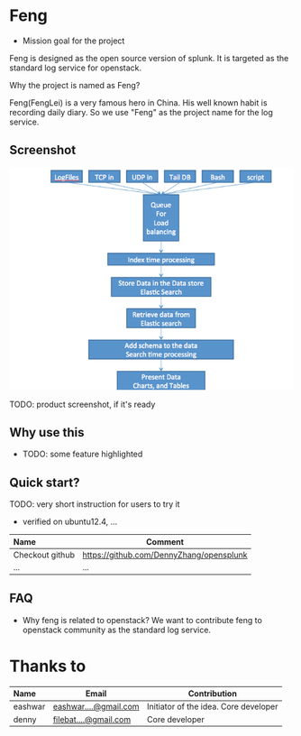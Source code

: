 Feng
=========
- Mission goal for the project 

Feng is designed as the open source version of splunk. 
It is targeted as the standard log service for openstack.

Why the project is named as Feng? 

Feng(FengLei) is a very famous hero in China. 
His well known habit is recording daily diary. 
So we use "Feng" as the project name for the log service.


## Screenshot
![](./images/design1.png)

TODO: product screenshot, if it's ready

## Why use this
- TODO: some feature highlighted

## Quick start?
TODO: very short instruction for users to try it

- verified on ubuntu12.4, ...

| Name | Comment |
|:-----------------|----|
| Checkout github | https://github.com/DennyZhang/opensplunk |
|... | ...|

## FAQ
- Why feng is related to openstack?
We want to contribute feng to openstack community as the standard log service.

# Thanks to

| Name | Email | Contribution |
|:--------|---------------|------------------|
|eashwar | eashwar....@gmail.com | Initiator of the idea. Core developer |
|denny | filebat....@gmail.com | Core developer |
